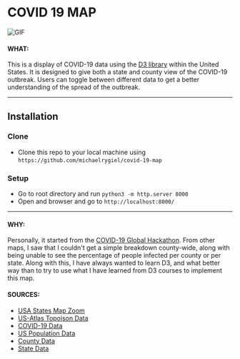 # COVID 19 MAP

![GIF](http://g.recordit.co/rCABhP9Rgl.gif)

#### WHAT:

This is a display of COVID-19 data using the [D3 library][d3] within the United States. It is designed to give both a state and county view of the COVID-19 outbreak. Users can toggle between different data to get a better understanding of the spread of the outbreak.

---

## Installation

### Clone

- Clone this repo to your local machine using `https://github.com/michaelrygiel/covid-19-map`

### Setup

- Go to root directory and run `python3 -m http.server 8000`
- Open and browser and go to `http://localhost:8000/`

---

#### WHY:

Personally, it started from the [COVID-19 Global Hackathon][hackathon]. From other maps, I saw that I couldn't get a simple breakdown county-wide, along with being unable to see the percentage of people infected per county or per state. Along with this, I have always wanted to learn D3, and what better way than to try to use what I have learned from D3 courses to implement this map.

#### SOURCES:
* [USA States Map Zoom][us-map]
* [US-Atlas Topojson Data][us-atlas]
* [COVID-19 Data][us-covid]
* [US Population Data][us-population]
* [County Data][us-county]
* [State Data][us-state]


[d3]: https://d3js.org/
[hackathon]: https://covid-global-hackathon.devpost.com/
[us-map]: http://bl.ocks.org/ElefHead/ebff082d41ef8b9658059c408096f782
[us-atlas]: https://cdn.jsdelivr.net/npm/us-atlas@3/counties-10m.json
[us-covid]: https://github.com/CSSEGISandData/COVID-19
[us-population]: https://www2.census.gov/programs-surveys/popest/datasets/2010-2019/counties/totals/
[us-county]: https://www2.census.gov/geo/docs/reference/codes/files/national_county.txt
[us-state]: https://www2.census.gov/geo/docs/reference/state.txt

